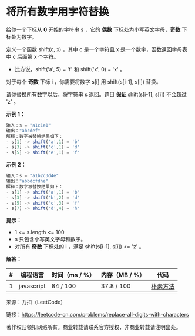 # 将所有数字用字符替换

给你一个下标从 **0** 开始的字符串 s ，它的 **偶数** 下标处为小写英文字母，**奇数** 下标处为数字。

定义一个函数 shift(c, x) ，其中 c 是一个字符且 x 是一个数字，函数返回字母表中 c 后面第 x 个字符。

- 比方说，shift('a', 5) = 'f' 和 shift('x', 0) = 'x' 。

对于每个 **奇数** 下标 i ，你需要将数字 s[i] 用 shift(s[i-1], s[i]) 替换。

请你替换所有数字以后，将字符串 s 返回。题目 **保证** shift(s[i-1], s[i]) 不会超过 'z' 。

**示例 1：**

``` javascript
输入：s = "a1c1e1"
输出："abcdef"
解释：数字被替换结果如下：
- s[1] -> shift('a',1) = 'b'
- s[3] -> shift('c',1) = 'd'
- s[5] -> shift('e',1) = 'f'
```

**示例 2：**

``` javascript
输入：s = "a1b2c3d4e"
输出："abbdcfdhe"
解释：数字被替换结果如下：
- s[1] -> shift('a',1) = 'b'
- s[3] -> shift('b',2) = 'd'
- s[5] -> shift('c',3) = 'f'
- s[7] -> shift('d',4) = 'h'
```

**提示：**

- 1 <= s.length <= 100
- s 只包含小写英文字母和数字。
- 对所有 **奇数** 下标处的 i ，满足 shift(s[i-1], s[i]) <= 'z' 。

**解答：**

**#**|**编程语言**|**时间（ms / %）**|**内存（MB / %）**|**代码**
--|--|--|--|--
1|javascript|84 / 100|37.8 / 100|[朴素方法](./javascript/ac_v1.js)

来源：力扣（LeetCode）

链接：https://leetcode-cn.com/problems/replace-all-digits-with-characters

著作权归领扣网络所有。商业转载请联系官方授权，非商业转载请注明出处。
